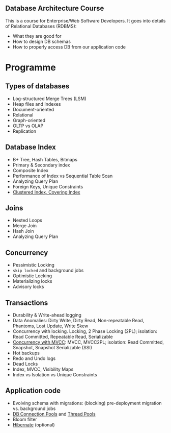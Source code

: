 Database Architecture Course
----------------------------

This is a course for Enterprise/Web Software Developers. It goes into details of Relational Databases (RDBMS):

* What they are good for
* How to design DB schemas
* How to properly access DB from our application code

# Programme

## Types of databases

* Log-structured Merge Trees (LSM)
* Heap files and Indexes
* Document-oriented
* Relational
* Graph-oriented
* OLTP vs OLAP
* Replication

## Database Index

* B+ Tree, Hash Tables, Bitmaps
* Primary & Secondary index
* Composite Index
* Performance of Index vs Sequential Table Scan
* Analyzing Query Plan
* Foreign Keys, Unique Constraints
* [Clustered Index, Covering Index](https://github.com/ctapobep/blog/issues/9)

## Joins

* Nested Loops
* Merge Join
* Hash Join
* Analyzing Query Plan

## Concurrency

* Pessimistic Locking
* `skip locked` and background jobs
* Optimistic Locking
* Materializing locks
* Advisory locks

## Transactions

* Durability & Write-ahead logging
* Data Anomalies: Dirty Write, Dirty Read, Non-repeatable Read, Phantoms, Lost Update, Write Skew
* Concurrency with locking. Locking, 2 Phase Locking (2PL); isolation: Read Committed, Repeatable Read, Serializable
* [Concurrency with MVCC](./docs/mvcc.md): MVCC, MVCC2PL; isolation: Read Committed, Snapshot, Snapshot Serializable (SSI)
* Hot backups
* Redo and Undo logs
* Dead Locks
* Index, MVCC, Visibility Maps
* Index vs Isolation vs Unique Constraints

## Application code

* Evolving schema with migrations: (blocking) pre-deployment migration vs. background jobs
* [DB Connection Pools](https://github.com/qala-io/java-course/blob/master/docs/programme/db-pools.md) and [Thread Pools](https://github.com/qala-io/java-course/blob/master/docs/programme/web-apps.md#step-2---thread-pools)
* Bloom filter
* [Hibernate](https://github.com/qala-io/java-course/blob/master/docs/programme/hibernate.md) (optional)